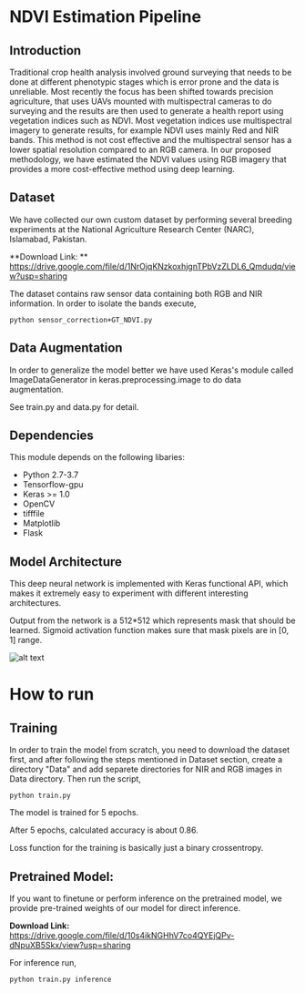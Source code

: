 # NDVI Estimation Pipeline

## Introduction
Traditional crop health analysis involved ground surveying that needs to be done at different phenotypic stages which is error prone and the data is unreliable. Most recently the focus has been shifted towards precision agriculture, that uses UAVs mounted with multispectral cameras to do surveying and the results are then used to generate a health report using vegetation indices such as NDVI. Most vegetation indices use multispectral imagery to generate results, for example NDVI uses mainly Red and NIR bands. This method is not cost effective and the multispectral sensor has a lower spatial resolution compared to an RGB camera. In our proposed methodology, we have estimated the NDVI values using RGB imagery that provides a more cost-effective method using deep learning.

## Dataset
We have collected our own custom dataset by performing several breeding experiments at the National Agriculture Research Center (NARC), Islamabad, Pakistan.

**Download Link: ** https://drive.google.com/file/d/1NrOjqKNzkoxhjgnTPbVzZLDL6_Qmdudq/view?usp=sharing

The dataset contains raw sensor data containing both RGB and NIR information. In order to isolate the bands execute,

```
python sensor_correction+GT_NDVI.py
```

## Data Augmentation
In order to generalize the model better we have used Keras's module called ImageDataGenerator in keras.preprocessing.image to do data augmentation.

See train.py and data.py for detail.

## Dependencies
This module depends on the following libaries:

* Python 2.7-3.7
* Tensorflow-gpu
* Keras >= 1.0
* OpenCV
* tifffile
* Matplotlib
* Flask

## Model Architecture
This deep neural network is implemented with Keras functional API, which makes it extremely easy to experiment with different interesting architectures.

Output from the network is a 512*512 which represents mask that should be learned. Sigmoid activation function makes sure that mask pixels are in [0, 1] range.

![alt text](https://miro.medium.com/max/1200/1*Z98NhzbVISHa4CoemZS4Kw.png)

# How to run

## Training
In order to train the model from scratch, you need to download the dataset first, and after following the steps mentioned in Dataset section, create a directory "Data" and add separete directories for NIR and RGB images in Data directory. Then run the script,

```
python train.py
```

The model is trained for 5 epochs.

After 5 epochs, calculated accuracy is about 0.86.

Loss function for the training is basically just a binary crossentropy.
## Pretrained Model:
If you want to finetune or perform inference on the pretrained model, we provide pre-trained weights of our model for direct inference.

**Download Link:** https://drive.google.com/file/d/10s4ikNGHhV7co4QYEjQPv-dNpuXB5Skx/view?usp=sharing

For inference run,

```
python train.py inference
```
